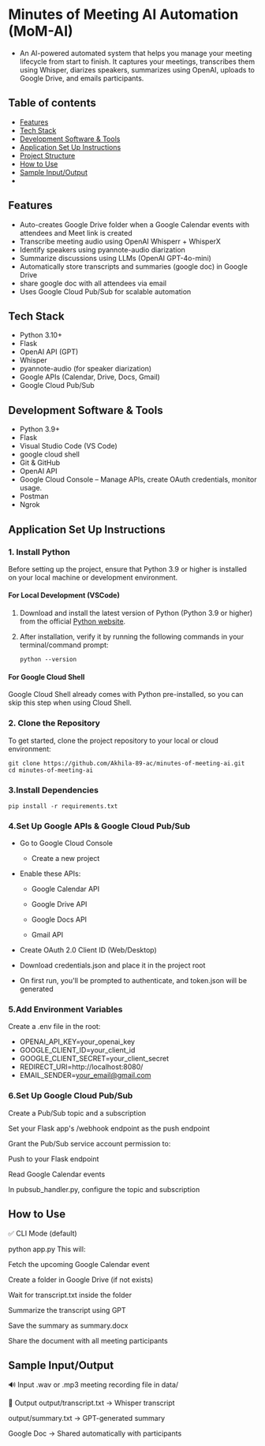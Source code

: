 # Minutes of Meeting AI Automation (MoM-AI)
- An AI-powered automated system that helps you manage your meeting lifecycle from start to finish. It captures your meetings, transcribes them using Whisper, diarizes speakers, summarizes using OpenAI, uploads to Google Drive, and emails participants.
  
## Table of contents

- [Features](#features)
- [Tech Stack](#tech-stack)
- [Development Software & Tools](#development-software-&-tools)
- [Application Set Up Instructions](#application-set-up-instructions)
- [Project Structure](#project-structure)
- [How to Use](#how-to-use)
- [Sample Input/Output](#sample-input/output)
- 
## Features

- Auto-creates Google Drive folder when a Google Calendar events with attendees and Meet link is created
- Transcribe meeting audio using OpenAI Whisperr + WhisperX
- Identify speakers using pyannote-audio diarization
- Summarize discussions using LLMs (OpenAI GPT-4o-mini)
- Automatically store transcripts and summaries (google doc) in Google Drive
- share google doc with all attendees via email
- Uses Google Cloud Pub/Sub for scalable automation

## Tech Stack

- Python 3.10+
- Flask
- OpenAI API (GPT)
- Whisper
- pyannote-audio (for speaker diarization)
- Google APIs (Calendar, Drive, Docs, Gmail)
- Google Cloud Pub/Sub

## Development Software & Tools

- Python 3.9+
- Flask
- Visual Studio Code (VS Code)
- google cloud shell
- Git & GitHub
- OpenAI API
- Google Cloud Console
– Manage APIs, create OAuth credentials, monitor usage.
- Postman
- Ngrok
  
## Application Set Up Instructions

### 1. Install Python

Before setting up the project, ensure that Python 3.9 or higher is installed on your local machine or development environment.

#### For Local Development (VSCode)

1. Download and install the latest version of Python (Python 3.9 or higher) from the official [Python website](https://www.python.org/downloads/).
2. After installation, verify it by running the following commands in your terminal/command prompt:

   ```python --version```

#### For Google Cloud Shell
Google Cloud Shell already comes with Python pre-installed, so you can skip this step when using Cloud Shell.
   
   
### 2. Clone the Repository

To get started, clone the project repository to your local or cloud environment:

```
git clone https://github.com/Akhila-89-ac/minutes-of-meeting-ai.git
cd minutes-of-meeting-ai
```

### 3.Install Dependencies

```pip install -r requirements.txt```

### 4.Set Up Google APIs & Google Cloud Pub/Sub
- Go to Google Cloud Console
  - Create a new project
- Enable these APIs:

  - Google Calendar API

  - Google Drive API

  - Google Docs API

  - Gmail API

- Create OAuth 2.0 Client ID (Web/Desktop)

- Download credentials.json and place it in the project root



- On first run, you'll be prompted to authenticate, and token.json will be generated

### 5.Add Environment Variables

Create a .env file in the root:


- OPENAI_API_KEY=your_openai_key
- GOOGLE_CLIENT_ID=your_client_id
- GOOGLE_CLIENT_SECRET=your_client_secret
- REDIRECT_URI=http://localhost:8080/
- EMAIL_SENDER=your_email@gmail.com

### 6.Set Up Google Cloud Pub/Sub
Create a Pub/Sub topic and a subscription

Set your Flask app's /webhook endpoint as the push endpoint

Grant the Pub/Sub service account permission to:

Push to your Flask endpoint

Read Google Calendar events

In pubsub_handler.py, configure the topic and subscription

## How to Use
✅ CLI Mode (default)

python app.py
This will:

Fetch the upcoming Google Calendar event

Create a folder in Google Drive (if not exists)

Wait for transcript.txt inside the folder

Summarize the transcript using GPT

Save the summary as summary.docx

Share the document with all meeting participants




## Sample Input/Output
🔊 Input
.wav or .mp3 meeting recording file in data/

📄 Output
output/transcript.txt → Whisper transcript

output/summary.txt → GPT-generated summary

Google Doc → Shared automatically with participants




